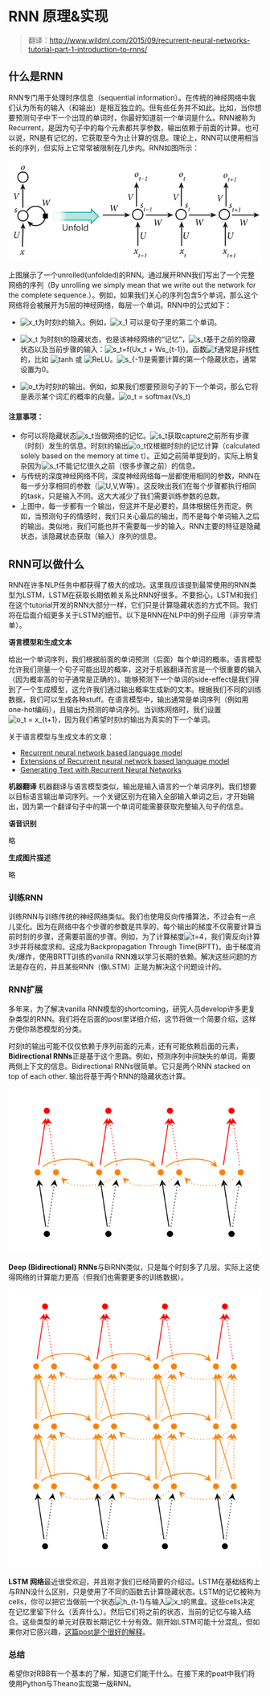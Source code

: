 # RNN 原理&实现

>翻译：http://www.wildml.com/2015/09/recurrent-neural-networks-tutorial-part-1-introduction-to-rnns/

## 什么是RNN

RNN专门用于处理时序信息（sequential information）。在传统的神经网络中我们认为所有的输入（和输出）是相互独立的。但有些任务并不如此。比如，当你想要预测句子中下一个出现的单词时，你最好知道前一个单词是什么。RNN被称为Recurrent，是因为句子中的每个元素都共享参数，输出依赖于前面的计算。也可以说，RN是有记忆的，它获取至今为止计算的信息。理论上，RNN可以使用相当长的序列，但实际上它常常被限制在几步内。RNN如图所示：


![RNN原理图片](/DeepLearning/rnn.jpg)

上图展示了一个unrolled(unfolded)的RNN。通过展开RNN我们写出了一个完整网络的序列（By unrolling we simply mean that we write out the network for the complete sequence.）。例如，如果我们关心的序列包含5个单词，那么这个网络将会被展开为5层的神经网络，每层一个单词。RNN中的公式如下：

- <img src="https://latex.codecogs.com/svg.latex?x_t" title="x_t" />为时刻t的输入。例如，<img src="https://latex.codecogs.com/svg.latex?x_1" title="x_1" /> 可以是句子里的第二个单词。

- <img src="https://latex.codecogs.com/svg.latex?x_t" title="x_t" /> 为时刻t的隐藏状态，也是该神经网络的“记忆”，<img src="https://latex.codecogs.com/svg.latex?s_t" title="s_t" />基于之前的隐藏状态以及当前步骤的输入：<img src="https://latex.codecogs.com/svg.latex?s_t=f(Ux_t&space;&plus;&space;Ws_{t-1})" title="s_t=f(Ux_t + Ws_{t-1})" />。函数<img src="https://latex.codecogs.com/svg.latex?f" title="f" />通常是非线性的，比如 <img src="https://latex.codecogs.com/svg.latex?tanh" title="tanh" /> 或 <img src="https://latex.codecogs.com/svg.latex?ReLU" title="ReLU" />。<img src="https://latex.codecogs.com/svg.latex?s_{-1}" title="s_{-1}" />是需要计算的第一个隐藏状态，通常设置为0。
- <img src="https://latex.codecogs.com/svg.latex?o_t" title="o_t" />为时刻t的输出。例如，如果我们想要预测句子的下一个单词，那么它将是表示某个词汇的概率的向量。<img src="https://latex.codecogs.com/svg.latex?o_t = softmax(Vs_t)" title="o_t = softmax(Vs_t)" />

#### 注意事项：
- 你可以将隐藏状态<img src="https://latex.codecogs.com/svg.latex?s_t" title="s_t" />当做网络的记忆。<img src="https://latex.codecogs.com/svg.latex?s_t" title="s_t" />获取capture之前所有步骤（时刻）发生的信息。时刻t的输出<img src="https://latex.codecogs.com/svg.latex?o_t" title="o_t" />仅根据时刻t的记忆计算（calculated solely based on the memory at time t）。正如之前简单提到的，实际上稍复杂因为<img src="https://latex.codecogs.com/svg.latex?s_t" title="s_t" />不能记忆很久之前（很多步骤之前）的信息。
- 与传统的深度神经网络不同，深度神经网络每一层都使用相同的参数，RNN在每一步分享相同的参数（<img src="https://latex.codecogs.com/svg.latex?U,V,W" title="U,V,W" />等）。这反映出我们在每个步骤都执行相同的task，只是输入不同。这大大减少了我们需要训练参数的总数。
- 上图中，每一步都有一个输出，但这并不是必要的，具体根据任务而定。例如，当预测句子的情感时，我们只关心最后的输出，而不是每个单词输入之后的输出。类似地，我们可能也并不需要每一步的输入。RNN主要的特征是隐藏状态，该隐藏状态获取（输入）序列的信息。

## RNN可以做什么
RNN在许多NLP任务中都获得了极大的成功。这里我应该提到最常使用的RNN类型为LSTM，LSTM在获取长期依赖关系比RNN好很多。不要担心，LSTM和我们在这个tutorial开发的RNN大部分一样，它们只是计算隐藏状态的方式不同。我们将在后面介绍更多关于LSTM的细节。以下是RNN在NLP中的例子应用（非穷举清单）。

<b>语言模型和生成文本</b>

给出一个单词序列，我们根据前面的单词预测（后面）每个单词的概率。语言模型允许我们测量一个句子可能出现的概率，这对于机器翻译而言是一个很重要的输入（因为概率高的句子通常是正确的）。能够预测下一个单词的side-effect是我们得到了一个生成模型，这允许我们通过输出概率生成新的文本。根据我们不同的训练数据，我们可以生成各种stuff。在语言模型中，输出通常是单词序列（例如用one-hot编码），且输出为预测的单词序列。当训练网络时，我们设置<img src="https://latex.codecogs.com/svg.latex?o_t = x_{t+1}" title="o_t = x_{t+1}" />，因为我们希望时刻t的输出为真实的下一个单词。

关于语言模型与生成文本的文章：
- <a href="https://github.com/SherryW0424/notebook/blob/master/DeepLearning/Recurrent%20neural%20network%20based%20language%20model.pdf">Recurrent neural network based language model</a>
- <a href="https://github.com/SherryW0424/notebook/blob/master/DeepLearning/Extensions%20of%20Recurrent%20neural%20network%20based%20language%20model.pdf">Extensions of Recurrent neural network based language model</a>
- <a href="https://github.com/SherryW0424/notebook/blob/master/DeepLearning/Generating%20Text%20with%20Recurrent%20Neural%20Networks.pdf">Generating Text with Recurrent Neural Networks</a>

<b>机器翻译</b>
机器翻译与语言模型类似，输出是输入语言的一个单词序列。我们想要以目标语言输出单词序列。一个关键区别为在输入全部输入单词之后，才开始输出，因为第一个翻译句子中的第一个单词可能需要获取完整输入句子的信息。

<b>语音识别</b>

略

<b>生成图片描述</b>

略

### 训练RNN
训练RNN与训练传统的神经网络类似。我们也使用反向传播算法，不过会有一点儿变化。因为在网络中各个步骤的参数是共享的，每个输出的梯度不仅需要计算当前时刻的步骤，还需要前面的步骤。例如，为了计算梯度<img src="https://latex.codecogs.com/svg.latex?t=4" title="t=4" />，我们需反向计算3步并将梯度求和。这成为Backpropagation Through Time(BPTT)。由于梯度消失/爆炸，使用BRTT训练的vanilla RNN难以学习长期的依赖。解决这些问题的方法是存在的，并且某些RNN（像LSTM）正是为解决这个问题设计的。

### RNN扩展
多年来，为了解决vanilla RNN模型的shortcoming，研究人员develop许多更复杂类型的RNN。我们将在后面的post里详细介绍，这节将做一个简要介绍，这样方便你熟悉模型的分类。

时刻t的输出可能不仅仅依赖于序列前面的元素，还有可能依赖后面的元素，<b>Bidirectional RNNs</b>正是基于这个思路。例如，预测序列中间缺失的单词，需要两侧上下文的信息。Bidirectional RNNs很简单。它只是两个RNN
stacked on top of each other. 输出将基于两个RNN的隐藏状态计算。

![Bi-RNN原理图片](/DeepLearning/bidirectional-rnn.png)

<b>Deep (Bidirectional) RNNs</b>与BiRNN类似，只是每个时刻多了几层。实际上这使得网络的计算能力更高（但我们也需要更多的训练数据）。

![Deep Bi-RNN原理图片](/DeepLearning/deepbiRNN.png)

<b>LSTM 网络</b>最近很受欢迎，并且刚才我们已经简要的介绍过。LSTM在基础结构上与RNN没什么区别，只是使用了不同的函数去计算隐藏状态。LSTM的记忆被称为cells，你可以把它当做前一个状态<img src="https://latex.codecogs.com/svg.latex?h_{t-1}" title="h_{t-1}" />与输入<img src="https://latex.codecogs.com/svg.latex?x_t" title="x_t" />的黑盒。这些cells决定在记忆里留下什么（丢弃什么）。然后它们将之前的状态，当前的记忆与输入结合。这些类型的单元对获取长期记忆十分有效。刚开始LSTM可能十分混乱，但如果你对它感兴趣，<a href="http://colah.github.io/posts/2015-08-Understanding-LSTMs/">这篇post是个很好的解释</a>。

### 总结
希望你对RBB有一个基本的了解，知道它们能干什么。在接下来的poat中我们将使用Python与Theano实现第一版RNN。
